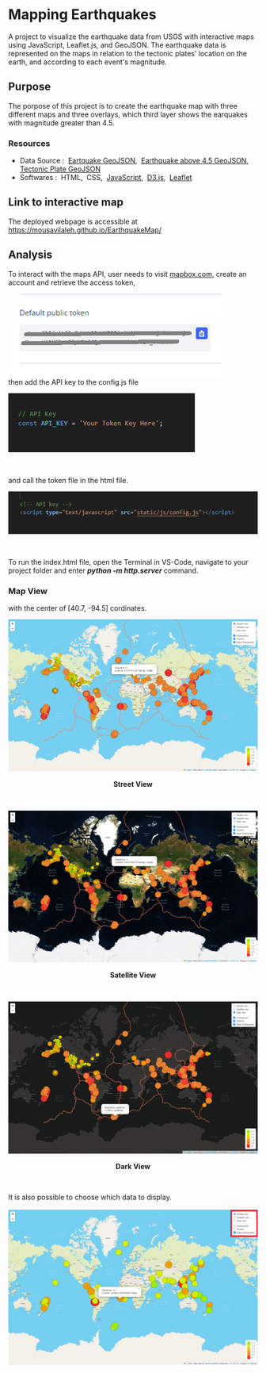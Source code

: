 # Mapping Earthquakes
A project to visualize the earthquake data from USGS with interactive maps using JavaScript, Leaflet.js, and GeoJSON.
The earthquake data is represented on the maps in relation to the tectonic plates’ location on the earth, and according to each event's magnitude.

## Purpose
The porpose of this project is to create the earthquake map with three different maps and three overlays, which third layer shows the earquakes with magnitude greater than 4.5.


### Resources

- Data Source :&nbsp; [Eartquake GeoJSON](https://earthquake.usgs.gov/earthquakes/feed/v1.0/summary/all_week.geojson),&nbsp; [Earthquake above 4.5 GeoJSON](https://earthquake.usgs.gov/earthquakes/feed/v1.0/summary/4.5_week.geojson),&nbsp; [Tectonic Plate GeoJSON](https://raw.githubusercontent.com/fraxen/tectonicplates/master/GeoJSON/PB2002_boundaries.json)
- Softwares :&nbsp; HTML,&nbsp; CSS,&nbsp; [JavaScript](https://www.w3schools.com/js/default.asp),&nbsp; [D3.js](https://d3js.org/),&nbsp; [Leaflet](https://leafletjs.com/examples/geojson/)

## Link to interactive map
The deployed webpage is accessible at &nbsp;  https://mousavilaleh.github.io/EarthquakeMap/  <br/>


## Analysis
To interact with the maps API, user needs to visit [mapbox.com](https://www.mapbox.com/), create an account and retrieve the access token,
<br/>

![01.png](images/01.png) <br/>
then add the API key to the config.js  file
<br/>

![02.png](images/02.png)

<br/>

and call the token file in the html file.
<br/>

![07.png](images/07.png)

<br/>

To run the index.html file, open the Terminal in VS-Code, navigate to your project folder and enter  _**python -m http.server**_  command. <br/>




### Map View

with the center of [40.7, -94.5] cordinates.  <br/>

![03.png](images/03.png)
<p align="center"><b>Street View </b></p>

<br/>

![04.png](images/04.png)
<p align="center"><b>Satellite View</b></p>

<br/>

![05.png](images/05.png)
<p align="center"><b>Dark View </b></p>

<br/>

It is also possible to choose which data to display.  
<br/>
![06.png](images/06.png)

<br/>
